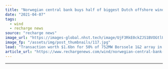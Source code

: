```yaml
---
title: "Norwegian central bank buys half of biggest Dutch offshore wind farm from Orsted"
date: "2021-04-07"
tags: 
  - wind
  - recharge news
source: "recharge news"
image_url: "https://images-global.nhst.tech/image/UjF3RkE0ckZJS1BVOGtlU2JybUs2OVpzejU5MlFMYUhEamZiTzZ3elFoWT0=/nhst/binary/d37a35a831208d9bf673658b5275a79c"
image_fp: "/assets/img/post_thumbnails/117.jpg"
lead: "Transaction worth $1.6bn for 50% of 752MW Borssele 1&2 array in North Sea expected to close in the summer"
article_url: "https://www.rechargenews.com/wind/norwegian-central-bank-buys-half-of-biggest-dutch-offshore-wind-farm-from-orsted/2-1-991898"
---
```


---
